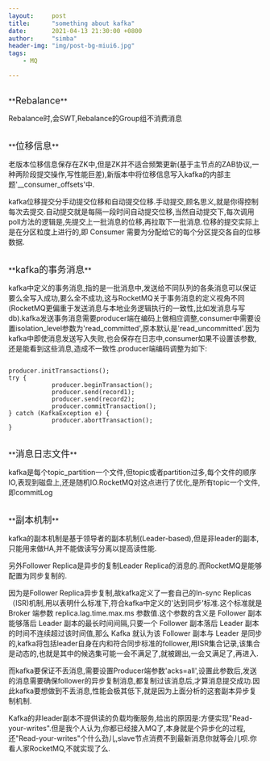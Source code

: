 ```yaml
---
layout:     post
title:      "something about kafka"
date:       2021-04-13 21:30:00 +0800
author:     "simba"
header-img: "img/post-bg-miui6.jpg"
tags:
    - MQ

---
```


<br>
**<font size="4">Rebalance</font>** <br>

Rebalance时,会SWT,Rebalance的Group组不消费消息


<br>
**<font size="4">位移信息</font>** <br>

老版本位移信息保存在ZK中,但是ZK并不适合频繁更新(基于主节点的ZAB协议,一种两阶段提交操作,写性能巨差),新版本中将位移信息写入kafka的内部主题'\_\_consumer_offsets'中.<br>

kafka位移提交分手动提交位移和自动提交位移.手动提交,顾名思义,就是你得控制每次去提交.自动提交就是每隔一段时间自动提交位移,当然自动提交下,每次调用poll方法的逻辑是,先提交上一批消息的位移,再拉取下一批消息.位移的提交实际上是在分区粒度上进行的,即 Consumer 需要为分配给它的每个分区提交各自的位移数据.<br>


<br>
**<font size="4">kafka的事务消息</font>** <br>

kafka中定义的事务消息,指的是一批消息中,发送给不同队列的各条消息可以保证要么全写入成功,要么全不成功,这与RocketMQ关于事务消息的定义视角不同(RocketMQ更偏重于发送消息与本地业务逻辑执行的一致性,比如发消息与写db).kafka发送事务消息需要producer端在编码上做相应调整,consumer中需要设置isolation_level参数为'read_committed',原本默认是'read_uncommitted'.因为kafka中即使消息发送写入失败,也会保存在日志中,consumer如果不设置该参数,还是能看到这些消息,造成不一致性.producer端编码调整为如下:

```

producer.initTransactions();
try {
            producer.beginTransaction();
            producer.send(record1);
            producer.send(record2);
            producer.commitTransaction();
} catch (KafkaException e) {
            producer.abortTransaction();
}
```


<br>
**<font size="4">消息日志文件</font>** <br>

kafka是每个topic_partition一个文件,但topic或者partition过多,每个文件的顺序IO,表现到磁盘上,还是随机IO.RocketMQ对这点进行了优化,是所有topic一个文件,即commitLog


<br>
**<font size="4">副本机制</font>** <br>

kafka的副本机制是基于领导者的副本机制(Leader-based),但是非leader的副本,只能用来做HA,并不能做读写分离以提高读性能.<br>

另外Follower Replica是异步的复制Leader Replica的消息的.而RocketMQ是能够配置为同步复制的.<br>

因为是Follower Replica异步复制,故kafka定义了一套自己的In-sync Replicas（ISR)机制,用以表明什么标准下,符合kafka中定义的'达到同步'标准.这个标准就是 Broker 端参数 replica.lag.time.max.ms 参数值.这个参数的含义是 Follower 副本能够落后 Leader 副本的最长时间间隔,只要一个 Follower 副本落后 Leader 副本的时间不连续超过该时间值,那么 Kafka 就认为该 Follower 副本与 Leader 是同步的,kafka将包括leader自身在内和符合同步标准的follower,用ISR集合记录,该集合是动态的,也就是其中的候选集可能一会不满足了,就被踢出,一会又满足了,再进入.<br>

而kafka要保证不丢消息,需要设置Producer端参数'acks=all',设置此参数后,发送的消息需要确保follower的异步复制消息,都复制过该消息后,才算消息提交成功.因此kafka要想做到不丢消息,性能会极其低下,就是因为上面分析的这套副本异步复制机制.<br>

Kafka的非leader副本不提供读的负载均衡服务,给出的原因是:方便实现"Read-your-writes".但是我个人认为,你都已经接入MQ了,本身就是个异步化的过程,还"Read-your-writes"个什么劲儿,slave节点消费不到最新消息你就等会儿呗.你看人家RocketMQ,不就实现了么.<br>